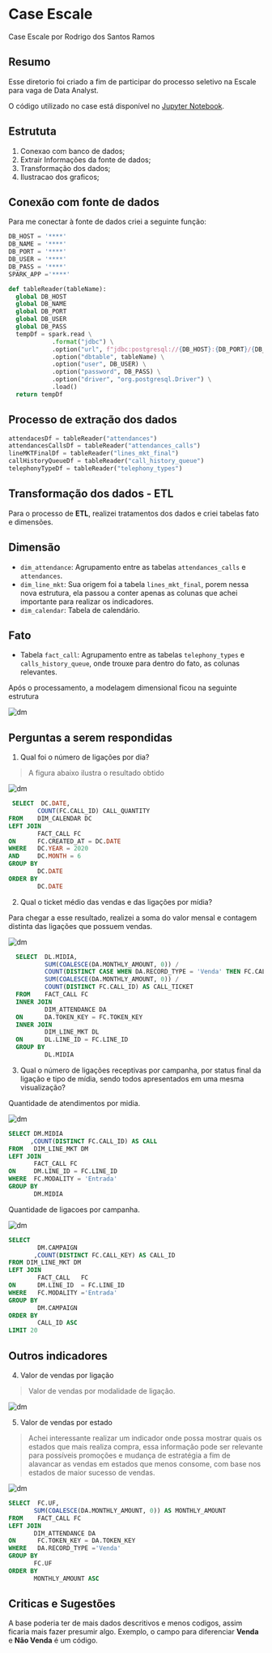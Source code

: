 # Case Escale
Case Escale por Rodrigo dos Santos Ramos

## Resumo

Esse diretorio foi criado a fim de participar do processo seletivo na Escale para vaga de Data Analyst.

O código utilizado no case está disponível no [Jupyter Notebook](case-escale-rodrigo.ipynb).

## Estrututa

1. Conexao com banco de dados;
2. Extrair Informações da fonte de dados;
3. Transformação dos dados;
4. Ilustracao dos graficos;

## Conexão com fonte de dados 

Para me conectar à fonte de dados criei a seguinte função:
```Python
DB_HOST = '****'
DB_NAME = '****'
DB_PORT = '****'
DB_USER = '****'
DB_PASS = '****'
SPARK_APP ='****'

def tableReader(tableName):
  global DB_HOST
  global DB_NAME
  global DB_PORT
  global DB_USER
  global DB_PASS
  tempDf = spark.read \
            .format("jdbc") \
            .option("url", f"jdbc:postgresql://{DB_HOST}:{DB_PORT}/{DB_NAME}") \
            .option("dbtable", tableName) \
            .option("user", DB_USER) \
            .option("password", DB_PASS) \
            .option("driver", "org.postgresql.Driver") \
            .load()
  return tempDf
```
  
 ## Processo de extração dos dados  
 
```python
attendacesDf = tableReader("attendances")
attendancesCallsDf = tableReader("attendances_calls")
lineMKTFinalDf = tableReader("lines_mkt_final")
callHistoryQueueDf = tableReader("call_history_queue")
telephonyTypeDf = tableReader("telephony_types")
```

## Transformação dos dados - ETL
 
Para o processo de **ETL**, realizei tratamentos dos dados e criei tabelas fato e dimensões.
 
## Dimensão

* `dim_attendance`:  Agrupamento entre as tabelas `attendances_calls` e `attendances`.
* `dim_line_mkt`: Sua origem foi a tabela `lines_mkt_final`, porem nessa nova estrutura, ela passou a conter apenas as colunas que achei importante para realizar os indicadores.
* `dim_calendar`: Tabela de calendário.

## Fato

* Tabela `fact_call`:  Agrupamento entre as tabelas `telephony_types` e `calls_history_queue`, onde trouxe para dentro do fato, as colunas relevantes. 

Após o processamento, a modelagem dimensional ficou na seguinte estrutura

![dm](images/dm.PNG)

## Perguntas a serem respondidas

1. Qual foi o número de ligações por dia?

> A figura abaixo ilustra o resultado obtido
 
![dm](images/q1.PNG)

```sql
 SELECT  DC.DATE,
        COUNT(FC.CALL_ID) CALL_QUANTITY
FROM    DIM_CALENDAR DC
LEFT JOIN
        FACT_CALL FC
ON      FC.CREATED_AT = DC.DATE
WHERE   DC.YEAR = 2020
AND     DC.MONTH = 6
GROUP BY 
        DC.DATE
ORDER BY 
        DC.DATE
```

2. Qual o ticket médio das vendas e das ligações por mídia?
 
Para chegar a esse resultado, realizei a soma do valor mensal e contagem distinta das ligações que possuem vendas.
 
![dm](images/q2.PNG)

```sql
  SELECT  DL.MIDIA,
          SUM(COALESCE(DA.MONTHLY_AMOUNT, 0)) /
          COUNT(DISTINCT CASE WHEN DA.RECORD_TYPE = 'Venda' THEN FC.CALL_ID END) AS MONTHLY_AMOUNT,
          SUM(COALESCE(DA.MONTHLY_AMOUNT, 0)) / 
          COUNT(DISTINCT FC.CALL_ID) AS CALL_TICKET
  FROM    FACT_CALL FC
  INNER JOIN
          DIM_ATTENDANCE DA
  ON      DA.TOKEN_KEY = FC.TOKEN_KEY
  INNER JOIN
          DIM_LINE_MKT DL
  ON      DL.LINE_ID = FC.LINE_ID
  GROUP BY
          DL.MIDIA
```
 
3. Qual o número de ligações receptivas por campanha, por status final da ligação e tipo de mídia, sendo todos apresentados em uma mesma visualização?

Quantidade de atendimentos por midia.

![dm](images/q3a.PNG)

```sql
SELECT DM.MIDIA
      ,COUNT(DISTINCT FC.CALL_ID) AS CALL 
FROM   DIM_LINE_MKT DM
LEFT JOIN 
       FACT_CALL FC
ON     DM.LINE_ID = FC.LINE_ID         
WHERE  FC.MODALITY = 'Entrada'
GROUP BY
       DM.MIDIA
```

Quantidade de ligacoes por campanha.

![dm](images/q3b.PNG)

```sql
SELECT 
        DM.CAMPAIGN
       ,COUNT(DISTINCT FC.CALL_KEY) AS CALL_ID 
FROM DIM_LINE_MKT DM
LEFT JOIN
        FACT_CALL   FC
ON      DM.LINE_ID  = FC.LINE_ID    
WHERE   FC.MODALITY ='Entrada'
GROUP BY 
        DM.CAMPAIGN
ORDER BY 
        CALL_ID ASC
LIMIT 20
```

## Outros indicadores

4. Valor de vendas por ligação 
> Valor de vendas por modalidade de ligação. 

![dm](images/q4.PNG)

5. Valor de vendas por estado

> Achei interessante realizar um indicador onde possa mostrar quais os estados que mais realiza compra, essa informação pode ser relevante para possíveis promoções e mudança de estratégia a fim de alavancar as vendas em estados que menos consome, com base nos estados de maior sucesso de vendas.

![dm](images/q5.PNG)
 
 ```sql
SELECT  FC.UF,
        SUM(COALESCE(DA.MONTHLY_AMOUNT, 0)) AS MONTHLY_AMOUNT
FROM    FACT_CALL FC 
LEFT JOIN
        DIM_ATTENDANCE DA
ON      FC.TOKEN_KEY = DA.TOKEN_KEY  
WHERE   DA.RECORD_TYPE ='Venda'
GROUP BY
        FC.UF
ORDER BY 
        MONTHLY_AMOUNT ASC   
```

## Criticas e Sugestões

A base poderia ter de mais dados descritivos e menos codigos, assim ficaria mais fazer presumir algo.
Exemplo, o campo para diferenciar **Venda** e **Não Venda** é um código.
